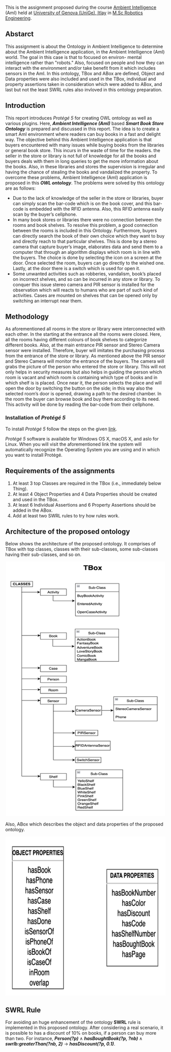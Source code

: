 This is the assignment proposed during the course [Ambient Intelligence](https://corsi.unige.it/en/off.f/2022/ins/59431?codcla=10635) (AmI) held at [University of Genova (UniGe), Itlay](https://unige.it/en) in [M.Sc Robotics Engineering](https://corsi.unige.it/en/corsi/10635).

## Abstarct ##
This assignment is about the Ontology in Ambient Intelligence to determine about the Ambient Intelligence application, in the Ambient Intelligence (AmI) world. The goal in this case is that to focused on environ- mental intelligence rather than "robots." Also, focused on people and how they can interact with the environment and/or take benefit from it which includes sensors in the AmI. In this ontology, TBox and ABox are defined, Object and Data properties were also included and used in the TBox, individual and property assertions taken in consideration which were added to ABox, and last but not the least SWRL rules also invloved in this ontology preparation.

## Introduction ## 

This report introduces _Protégé 5_ for creating OWL ontology as well as various plugins. Here, _**Ambient Intelligence (AmI)**_ based _**Smart Book Store Ontology**_ is prepared and discussed in this report. The idea is to create a smart AmI environment where readers can buy books in a fast and delight way. The objective behind this Ambient Intelligence application is that buyers encountered with many issues while buying books from the libraries or general book store. This incurs in the waste of time for the readers. the seller in the store or library is not full of knowledge for all the books and buyers deals with them in long queries to get the more information about the books. Also, in these libraries and stores the supervision is irregular and having the chance of stealing the books and vandalized the property. To overcome these problems, Ambient Intelligence (AmI) application is proposed in this _**OWL ontology**_. The problems were solved by this ontology are as follows:

* Due to the lack of knowledge of the seller in the store or libraries, buyer can simply scan the bar-code which is on the book cover, and this bar-code is embedded with the RFID antenna. Also, this RFID antenna easily scan by the buyer’s cellphone.
* In many book stores or libraries there were no connection between the rooms and book shelves. To resolve this problem, a good connection between the rooms is included in this Ontology. Furthermore, buyers can directly search the book of their own choice which they want to buy and directly reach to that particular shelves. This is done by a stereo camera that capture buyer’s image, elaborates data and send them to a computer that through an algorithm displays which room is in line with the buyers. The choice is done by selecting the icon on a screen at the door. Once selected the room, buyers can go directly to the wished one. Lastly, at the door there is a switch which is used for open it.
* Some unwanted activities such as robberies, vandalism, book’s placed on incorrect shelves, and so can be incurred in any store or library. To conquer this issue stereo camera and PIR sensor is installed for the observation which will reacts to humans who are part of such kind of activities. Cases are mounted on shelves that can be opened only by switching an interrupt near them.

## Methodology ##

As aforementioned all rooms in the store or library were interconnected with each other. In the starting at the entrance all the rooms were closed. Here, all the rooms having different colours of book shelves to categorize different books. Also, at the main entrance PIR sensor and Stereo Camera sensor were installed. Therefore, buyer will imitates the purchasing process from the entrance of the store or library. As mentioned above the PIR sensor and Stereo Camera will monitor the entrance of the buyers. The camera will grabs the picture of the person who entered the store or library. This will not only helps in security measures but also helps in guiding the person which room is vacant and which room is containing which type of books and in which shelf is is placed. Once near it, the person selects the place and will open the door by switching the button on the side; in this way also the selected room’s door is opened, drawing a path to the desired chamber. In the room the buyer can browse book and buy them according to its need. This activity will be done by reading the bar-code from their cellphone.

### Installation of _Protégé 5_ ###

To install _Protégé 5_ follow the steps on the given [link](https://protege.stanford.edu/).

_Protégé 5_ software is available for Windows OS X, macOS X, and aslo for Linux. When you will visit the aforementioned link the system will automatically recognize the Operating System you are using and in which you want to install Protégé.

## Requirements of the assignments ##

1. At least 3 top Classes are required in the TBox (i.e., immediately below Thing).
2. At least 4 Object Properties and 4 Data Properties should be created and used in the TBox.
3. At least 6 Individual Assertions and 6 Property Assertions should be added in the ABox.
4. Add at least two SWRL rules to try how rules work.

## Architecture of the proposed ontology ##

Below shows the architecture of the proposed ontology. It comprises of TBox with top classes, classes with their sub-classes, some sub-classes having their sub-classes, and so on.

<p align="center">
  <img width="500" height="800" src="https://github.com/ankurkohli007/Smart_Book_Store_Ontology/blob/7c2795630599a03cf25b4a1904ab8948f999cb7c/image1.png">
</p>

Also, ABox which describes the object and data properties of the proposed ontology. 

<p align="center">
  <img width="900" height="500" src="https://github.com/ankurkohli007/Smart_Book_Store_Ontology/blob/9d19bda5f906c299fd9fb556ad5e4219a8d6f586/image2.png">
</p>

## SWRL Rule ##

For avoiding an huge enhancement of the ontology **SWRL** rule is implemented in this proposed ontology. After considering a real scenario, it is possible to has a discount of 10% on books, if a person can buy more than two. For instance, _**Person(?p)**_ ∧ _**hasBoughtBook(?p, ?nb)**_ ∧ _**swrlb:greaterThan(?nb, 2)**_ -> _**hasDiscount(?p, 0.1)**_.
